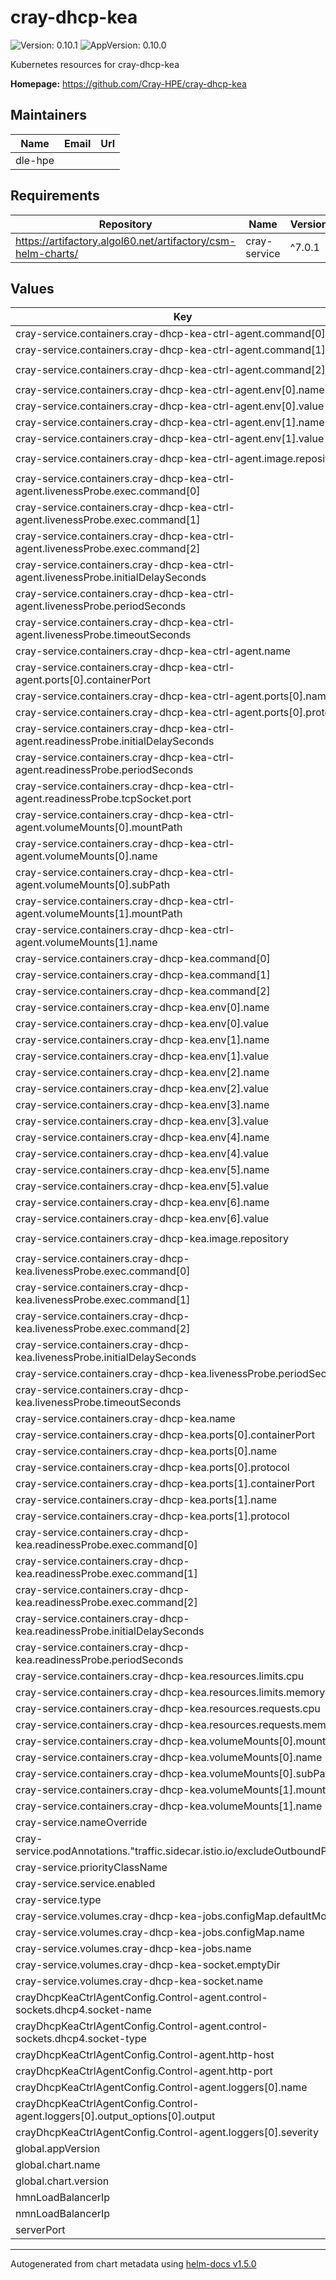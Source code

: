 # cray-dhcp-kea

![Version: 0.10.1](https://img.shields.io/badge/Version-0.10.1-informational?style=flat-square) ![AppVersion: 0.10.0](https://img.shields.io/badge/AppVersion-0.10.0-informational?style=flat-square)


Kubernetes resources for cray-dhcp-kea

**Homepage:** <https://github.com/Cray-HPE/cray-dhcp-kea>

## Maintainers

| Name | Email | Url |
| ---- | ------ | --- |
| dle-hpe |  |  |

## Requirements

| Repository | Name | Version |
|------------|------|---------|
| https://artifactory.algol60.net/artifactory/csm-helm-charts/ | cray-service | ^7.0.1 |

## Values

| Key | Type | Default | Description |
|-----|------|---------|-------------|
| cray-service.containers.cray-dhcp-kea-ctrl-agent.command[0] | string | `"sh"` |  |
| cray-service.containers.cray-dhcp-kea-ctrl-agent.command[1] | string | `"-c"` |  |
| cray-service.containers.cray-dhcp-kea-ctrl-agent.command[2] | string | `"/srv/kea/startup-dhcp-ctrl-agent.sh"` |  |
| cray-service.containers.cray-dhcp-kea-ctrl-agent.env[0].name | string | `"DHCP_CAHOST"` |  |
| cray-service.containers.cray-dhcp-kea-ctrl-agent.env[0].value | string | `"0.0.0.0"` |  |
| cray-service.containers.cray-dhcp-kea-ctrl-agent.env[1].name | string | `"DHCP_CAPORT"` |  |
| cray-service.containers.cray-dhcp-kea-ctrl-agent.env[1].value | string | `"8000"` |  |
| cray-service.containers.cray-dhcp-kea-ctrl-agent.image.repository | string | `"artifactory.algol60.net/csm-docker/stable/cray-dhcp-kea"` |  |
| cray-service.containers.cray-dhcp-kea-ctrl-agent.livenessProbe.exec.command[0] | string | `"/bin/sh"` |  |
| cray-service.containers.cray-dhcp-kea-ctrl-agent.livenessProbe.exec.command[1] | string | `"-c"` |  |
| cray-service.containers.cray-dhcp-kea-ctrl-agent.livenessProbe.exec.command[2] | string | `"/srv/kea/health-check.sh"` |  |
| cray-service.containers.cray-dhcp-kea-ctrl-agent.livenessProbe.initialDelaySeconds | int | `30` |  |
| cray-service.containers.cray-dhcp-kea-ctrl-agent.livenessProbe.periodSeconds | int | `60` |  |
| cray-service.containers.cray-dhcp-kea-ctrl-agent.livenessProbe.timeoutSeconds | int | `20` |  |
| cray-service.containers.cray-dhcp-kea-ctrl-agent.name | string | `"cray-dhcp-kea-ctrl-agent"` |  |
| cray-service.containers.cray-dhcp-kea-ctrl-agent.ports[0].containerPort | int | `8000` |  |
| cray-service.containers.cray-dhcp-kea-ctrl-agent.ports[0].name | string | `"kea-ctrl-tcp"` |  |
| cray-service.containers.cray-dhcp-kea-ctrl-agent.ports[0].protocol | string | `"TCP"` |  |
| cray-service.containers.cray-dhcp-kea-ctrl-agent.readinessProbe.initialDelaySeconds | int | `30` |  |
| cray-service.containers.cray-dhcp-kea-ctrl-agent.readinessProbe.periodSeconds | int | `60` |  |
| cray-service.containers.cray-dhcp-kea-ctrl-agent.readinessProbe.tcpSocket.port | int | `8000` |  |
| cray-service.containers.cray-dhcp-kea-ctrl-agent.volumeMounts[0].mountPath | string | `"/cray-dhcp-kea-socket"` |  |
| cray-service.containers.cray-dhcp-kea-ctrl-agent.volumeMounts[0].name | string | `"cray-dhcp-kea-socket"` |  |
| cray-service.containers.cray-dhcp-kea-ctrl-agent.volumeMounts[0].subPath | string | `"cray-dhcp-kea-socket"` |  |
| cray-service.containers.cray-dhcp-kea-ctrl-agent.volumeMounts[1].mountPath | string | `"/srv/kea"` |  |
| cray-service.containers.cray-dhcp-kea-ctrl-agent.volumeMounts[1].name | string | `"cray-dhcp-kea-jobs"` |  |
| cray-service.containers.cray-dhcp-kea.command[0] | string | `"sh"` |  |
| cray-service.containers.cray-dhcp-kea.command[1] | string | `"-c"` |  |
| cray-service.containers.cray-dhcp-kea.command[2] | string | `"/srv/kea/startup-dhcp.sh"` |  |
| cray-service.containers.cray-dhcp-kea.env[0].name | string | `"TFTP_SERVER_NMN"` |  |
| cray-service.containers.cray-dhcp-kea.env[0].value | string | `"10.92.100.60"` |  |
| cray-service.containers.cray-dhcp-kea.env[1].name | string | `"TFTP_SERVER_HMN"` |  |
| cray-service.containers.cray-dhcp-kea.env[1].value | string | `"10.94.100.60"` |  |
| cray-service.containers.cray-dhcp-kea.env[2].name | string | `"UNBOUND_SERVER_NMN"` |  |
| cray-service.containers.cray-dhcp-kea.env[2].value | string | `"10.92.100.225"` |  |
| cray-service.containers.cray-dhcp-kea.env[3].name | string | `"UNBOUND_SERVER_HMN"` |  |
| cray-service.containers.cray-dhcp-kea.env[3].value | string | `"10.94.100.225"` |  |
| cray-service.containers.cray-dhcp-kea.env[4].name | string | `"NMN_LOADBALANCER_IP"` |  |
| cray-service.containers.cray-dhcp-kea.env[4].value | string | `"10.92.100.222"` |  |
| cray-service.containers.cray-dhcp-kea.env[5].name | string | `"HMN_LOADBALANCER_IP"` |  |
| cray-service.containers.cray-dhcp-kea.env[5].value | string | `"10.94.100.222"` |  |
| cray-service.containers.cray-dhcp-kea.env[6].name | string | `"DHCP_HELPER_INTERVAL_SECONDS"` |  |
| cray-service.containers.cray-dhcp-kea.env[6].value | string | `"120"` |  |
| cray-service.containers.cray-dhcp-kea.image.repository | string | `"artifactory.algol60.net/csm-docker/stable/cray-dhcp-kea"` |  |
| cray-service.containers.cray-dhcp-kea.livenessProbe.exec.command[0] | string | `"/bin/sh"` |  |
| cray-service.containers.cray-dhcp-kea.livenessProbe.exec.command[1] | string | `"-c"` |  |
| cray-service.containers.cray-dhcp-kea.livenessProbe.exec.command[2] | string | `"/srv/kea/health-check.sh"` |  |
| cray-service.containers.cray-dhcp-kea.livenessProbe.initialDelaySeconds | int | `30` |  |
| cray-service.containers.cray-dhcp-kea.livenessProbe.periodSeconds | int | `60` |  |
| cray-service.containers.cray-dhcp-kea.livenessProbe.timeoutSeconds | int | `20` |  |
| cray-service.containers.cray-dhcp-kea.name | string | `"cray-dhcp-kea"` |  |
| cray-service.containers.cray-dhcp-kea.ports[0].containerPort | int | `6067` |  |
| cray-service.containers.cray-dhcp-kea.ports[0].name | string | `"kea-server-udp"` |  |
| cray-service.containers.cray-dhcp-kea.ports[0].protocol | string | `"UDP"` |  |
| cray-service.containers.cray-dhcp-kea.ports[1].containerPort | int | `6067` |  |
| cray-service.containers.cray-dhcp-kea.ports[1].name | string | `"kea-server-tcp"` |  |
| cray-service.containers.cray-dhcp-kea.ports[1].protocol | string | `"TCP"` |  |
| cray-service.containers.cray-dhcp-kea.readinessProbe.exec.command[0] | string | `"/bin/sh"` |  |
| cray-service.containers.cray-dhcp-kea.readinessProbe.exec.command[1] | string | `"-c"` |  |
| cray-service.containers.cray-dhcp-kea.readinessProbe.exec.command[2] | string | `"/srv/kea/health-check.sh"` |  |
| cray-service.containers.cray-dhcp-kea.readinessProbe.initialDelaySeconds | int | `30` |  |
| cray-service.containers.cray-dhcp-kea.readinessProbe.periodSeconds | int | `60` |  |
| cray-service.containers.cray-dhcp-kea.resources.limits.cpu | string | `"6"` |  |
| cray-service.containers.cray-dhcp-kea.resources.limits.memory | string | `"3Gi"` |  |
| cray-service.containers.cray-dhcp-kea.resources.requests.cpu | string | `"2"` |  |
| cray-service.containers.cray-dhcp-kea.resources.requests.memory | string | `"1Gi"` |  |
| cray-service.containers.cray-dhcp-kea.volumeMounts[0].mountPath | string | `"/cray-dhcp-kea-socket"` |  |
| cray-service.containers.cray-dhcp-kea.volumeMounts[0].name | string | `"cray-dhcp-kea-socket"` |  |
| cray-service.containers.cray-dhcp-kea.volumeMounts[0].subPath | string | `"cray-dhcp-kea-socket"` |  |
| cray-service.containers.cray-dhcp-kea.volumeMounts[1].mountPath | string | `"/srv/kea"` |  |
| cray-service.containers.cray-dhcp-kea.volumeMounts[1].name | string | `"cray-dhcp-kea-jobs"` |  |
| cray-service.nameOverride | string | `"cray-dhcp-kea"` |  |
| cray-service.podAnnotations."traffic.sidecar.istio.io/excludeOutboundPorts" | string | `"6067"` |  |
| cray-service.priorityClassName | string | `"csm-high-priority-service"` |  |
| cray-service.service.enabled | bool | `false` |  |
| cray-service.type | string | `"Deployment"` |  |
| cray-service.volumes.cray-dhcp-kea-jobs.configMap.defaultMode | int | `511` |  |
| cray-service.volumes.cray-dhcp-kea-jobs.configMap.name | string | `"cray-dhcp-kea-jobs"` |  |
| cray-service.volumes.cray-dhcp-kea-jobs.name | string | `"cray-dhcp-kea-jobs"` |  |
| cray-service.volumes.cray-dhcp-kea-socket.emptyDir | object | `{}` |  |
| cray-service.volumes.cray-dhcp-kea-socket.name | string | `"cray-dhcp-kea-socket"` |  |
| crayDhcpKeaCtrlAgentConfig.Control-agent.control-sockets.dhcp4.socket-name | string | `"/cray-dhcp-kea-socket/cray-dhcp-kea.socket"` |  |
| crayDhcpKeaCtrlAgentConfig.Control-agent.control-sockets.dhcp4.socket-type | string | `"unix"` |  |
| crayDhcpKeaCtrlAgentConfig.Control-agent.http-host | string | `"0.0.0.0"` |  |
| crayDhcpKeaCtrlAgentConfig.Control-agent.http-port | int | `8000` |  |
| crayDhcpKeaCtrlAgentConfig.Control-agent.loggers[0].name | string | `"cray-dhcp-kea-ctrl-agent"` |  |
| crayDhcpKeaCtrlAgentConfig.Control-agent.loggers[0].output_options[0].output | string | `"stdout"` |  |
| crayDhcpKeaCtrlAgentConfig.Control-agent.loggers[0].severity | string | `"ERROR"` |  |
| global.appVersion | string | `"0.10.0"` |  |
| global.chart.name | string | `"cray-dhcp-kea"` |  |
| global.chart.version | string | `"0.10.0"` |  |
| hmnLoadBalancerIp | string | `"10.94.100.222"` |  |
| nmnLoadBalancerIp | string | `"10.92.100.222"` |  |
| serverPort | int | `6067` |  |

----------------------------------------------
Autogenerated from chart metadata using [helm-docs v1.5.0](https://github.com/norwoodj/helm-docs/releases/v1.5.0)
